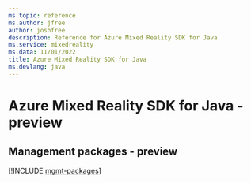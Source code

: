 ```yaml
---
ms.topic: reference
ms.author: jfree
author: joshfree
description: Reference for Azure Mixed Reality SDK for Java
ms.service: mixedreality
ms.data: 11/01/2022
title: Azure Mixed Reality SDK for Java
ms.devlang: java
---
```

# Azure Mixed Reality SDK for Java - preview

## Management packages - preview
[!INCLUDE [mgmt-packages](mixed-reality-mgmt-index.md)]